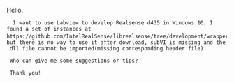 Hello,

      I want to use Labview to develop Realsense d435 in Windows 10, I found a set of instances at https://github.com/IntelRealSense/librealsense/tree/development/wrappers/labview，but there is no way to use it after download, subVI is missing and the .dll file cannot be imported(missing corresponding header file).

     Who can give me some suggestions or tips?

     Thank you!
